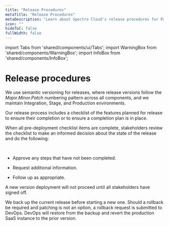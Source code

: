 ```yaml
---
title: "Release Procedures"
metaTitle: "Release Procedures"
metaDescription: "Learn about Spectro Cloud's release procedures for Palette."
icon: ""
hideToC: false
fullWidth: false
---
```


import Tabs from 'shared/components/ui/Tabs';
import WarningBox from 'shared/components/WarningBox';
import InfoBox from 'shared/components/InfoBox';


# Release procedures

We use semantic versioning for releases, where release versions follow the *Major.Minor.Patch* numbering pattern across all components, and we maintain Integration, Stage, and Production environments.

Our release process includes a checklist of the features planned for release to ensure their completion or to ensure a completion plan is in place. 

When all pre-deployment checklist items are complete, stakeholders review the checklist to make an informed decision about the state of the release and do the following: 

<br />

- Approve any steps that have not been completed.


- Request additional information.


- Follow up as appropriate. 


A new version deployment will not proceed until all stakeholders have signed off.

We back up the current release before starting a new one. Should a rollback be required and patching is not an option, a rollback request is submitted to DevOps. DevOps will restore from the backup and revert the production SaaS instance to the prior version.

<br />

<br />

<br />

<br />
